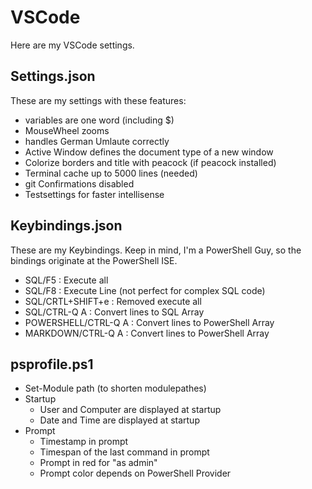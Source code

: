 # VSCode
Here are my VSCode settings.

## Settings.json
These are my settings with these features:

* variables are one word (including $)
* MouseWheel zooms
* handles German Umlaute correctly 
* Active Window defines the document type of a new window
* Colorize borders and title with peacock (if peacock installed)
* Terminal cache up to 5000 lines (needed)
* git Confirmations disabled
* Testsettings for faster intellisense

## Keybindings.json
These are my Keybindings. Keep in mind, I'm a PowerShell Guy, so the bindings originate at the PowerShell ISE.

* SQL/F5 : Execute all
* SQL/F8 : Execute Line (not perfect for complex SQL code)
* SQL/CRTL+SHIFT+e : Removed execute all
* SQL/CTRL-Q A : Convert lines to SQL Array
* POWERSHELL/CTRL-Q A : Convert lines to PowerShell Array
* MARKDOWN/CTRL-Q A : Convert lines to PowerShell Array

## psprofile.ps1

* Set-Module path (to shorten modulepathes)
* Startup
    + User and Computer are displayed at startup
    + Date and Time are displayed at startup
* Prompt
    + Timestamp in prompt
    + Timespan of the last command in prompt
    + Prompt in red for "as admin"
    + Prompt color depends on PowerShell Provider

